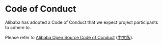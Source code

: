 # Code of Conduct

Alibaba has adopted a Code of Conduct that we expect project participants to adhere to.

Please refer to [Alibaba Open Source Code of Conduct](https://github.com/AlibabaDR/community/blob/master/CODE_OF_CONDUCT.md) ([中文版](https://github.com/AlibabaDR/community/blob/master/CODE_OF_CONDUCT_zh.md)).
